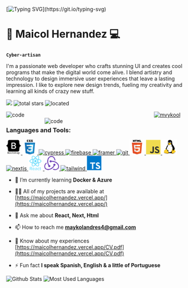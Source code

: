 [![Typing SVG](https://readme-typing-svg.herokuapp.com?font=Courier+new&color=%23808080&size=40&width=800&duration=6969&lines=Welcome+to+my+profile!)](https://git.io/typing-svg)


# 🌆  Maicol Hernandez 💻

**` Cyber-artisan `**

I'm a passionate web developer who crafts stunning UI and creates cool programs that make the digital world come alive. I blend artistry and technology to design immersive user experiences that leave a lasting impression. I like to explore new design trends, fueling my creativity and learning all kinds of crazy new stuff.

   <p align="left">
      <img src="https://custom-icon-badges.demolab.com/badge/-maykolandres4@gmail.com-red?style=for-the-badge&logo=mention&logoColor=white"/> 
      <img alt="total stars" title="Total stars on GitHub" src="https://custom-icon-badges.demolab.com/github/stars/mvykool?color=yellow&style=for-the-badge&labelColor=488207&logo=star"/>
     <img alt="located" title="located" src="https://custom-icon-badges.demolab.com/badge/Medellin-Col-0A3669?style=for-the-badge&logo=location&logoColor=white"/>
   </p

---   

<img align="left" alt="code" width="400" src="https://media.tenor.com/ZvOCunW56s4AAAAd/rain-pixel.gif" />

<img align="right" alt="code" width="400" src="https://wallpaperaccess.com/full/5927911.gif" />

<p align="left"> <a href="https://github.com/ryo-ma/github-profile-trophy"><img src="https://github-profile-trophy.vercel.app/?username=mvykool" alt="mvykool" /></a> </p>

<h3 align="left">Languages and Tools:</h3>
<p align="left"> <a href="https://getbootstrap.com" target="_blank" rel="noreferrer"> <img src="https://raw.githubusercontent.com/devicons/devicon/master/icons/bootstrap/bootstrap-plain-wordmark.svg" alt="bootstrap" width="40" height="40"/> </a> <a href="https://www.w3schools.com/css/" target="_blank" rel="noreferrer"> <img src="https://raw.githubusercontent.com/devicons/devicon/master/icons/css3/css3-original-wordmark.svg" alt="css3" width="40" height="40"/> </a> <a href="https://www.cypress.io" target="_blank" rel="noreferrer"> <img src="https://raw.githubusercontent.com/simple-icons/simple-icons/6e46ec1fc23b60c8fd0d2f2ff46db82e16dbd75f/icons/cypress.svg" alt="cypress" width="40" height="40"/> </a> <a href="https://firebase.google.com/" target="_blank" rel="noreferrer"> <img src="https://www.vectorlogo.zone/logos/firebase/firebase-icon.svg" alt="firebase" width="40" height="40"/> </a> <a href="https://www.framer.com/" target="_blank" rel="noreferrer"> <img src="https://www.vectorlogo.zone/logos/framer/framer-icon.svg" alt="framer" width="40" height="40"/> </a> <a href="https://git-scm.com/" target="_blank" rel="noreferrer"> <img src="https://www.vectorlogo.zone/logos/git-scm/git-scm-icon.svg" alt="git" width="40" height="40"/> </a> <a href="https://www.w3.org/html/" target="_blank" rel="noreferrer"> <img src="https://raw.githubusercontent.com/devicons/devicon/master/icons/html5/html5-original-wordmark.svg" alt="html5" width="40" height="40"/> </a> <a href="https://developer.mozilla.org/en-US/docs/Web/JavaScript" target="_blank" rel="noreferrer"> <img src="https://raw.githubusercontent.com/devicons/devicon/master/icons/javascript/javascript-original.svg" alt="javascript" width="40" height="40"/> </a> <a href="https://www.linux.org/" target="_blank" rel="noreferrer"> <img src="https://raw.githubusercontent.com/devicons/devicon/master/icons/linux/linux-original.svg" alt="linux" width="40" height="40"/> </a> <a href="https://media.licdn.com/dms/image/C5622AQEaSzZNrNFgUQ/feedshare-shrink_800/0/1678383920919?e=1689206400&v=beta&t=cibF8XuOk7zGKZu1MlnOUIz2cer7_xxJ1QzoqMh9LVQ" target="_blank" rel="noreferrer"> <img src="https://cdn.worldvectorlogo.com/logos/nextjs-2.svg" alt="nextjs" width="40" height="40"/> </a> <a href="https://reactjs.org/" target="_blank" rel="noreferrer"> <img src="https://raw.githubusercontent.com/devicons/devicon/master/icons/react/react-original-wordmark.svg" alt="react" width="40" height="40"/> </a> <a href="https://redux.js.org" target="_blank" rel="noreferrer"> <img src="https://raw.githubusercontent.com/devicons/devicon/master/icons/redux/redux-original.svg" alt="redux" width="40" height="40"/> </a> <a href="https://tailwindcss.com/" target="_blank" rel="noreferrer"> <img src="https://www.vectorlogo.zone/logos/tailwindcss/tailwindcss-icon.svg" alt="tailwind" width="40" height="40"/> </a> <a href="https://www.typescriptlang.org/" target="_blank" rel="noreferrer"> <img src="https://raw.githubusercontent.com/devicons/devicon/master/icons/typescript/typescript-original.svg" alt="typescript" width="40" height="40"/> </a> </p>

- 🌱 I’m currently learning **Docker & Azure**

- 👨‍💻 All of my projects are available at [https://maicolhernandez.vercel.app/](https://maicolhernandez.vercel.app/)

- 💬 Ask me about **React, Next, Html**

- 📫 How to reach me **maykolandres4@gmail.com**

- 📄 Know about my experiences [https://maicolhernandez.vercel.app/CV.pdf](https://maicolhernandez.vercel.app/CV.pdf)

- ⚡ Fun fact **I speak Spanish, English & a little of Portuguese**


![Github Stats](https://github-readme-stats.vercel.app/api?username=mvykool&show_icons=true&theme=dark&count_private=true)
![Most Used Languages](https://github-readme-stats.vercel.app/api/top-langs/?username=mvykool&theme=dark&layout=compact)



